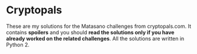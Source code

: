 # Cryptopals
These are my solutions for the Matasano challenges from cryptopals.com.
It contains **spoilers** and you should **read the solutions only if you have already worked on the related challenges**.
All the solutions are written in Python 2.
